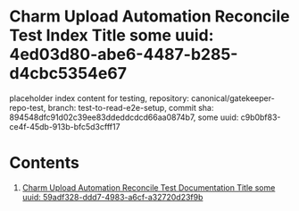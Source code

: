 # Charm Upload Automation Reconcile Test Index Title some uuid: 4ed03d80-abe6-4487-b285-d4cbc5354e67
 placeholder index content for testing,  repository: canonical/gatekeeper-repo-test,  branch: test-to-read-e2e-setup,  commit sha: 894548dfc91d02c39ee83ddeddcdcd66aa0874b7,  some uuid: c9b0bf83-ce4f-45db-913b-bfc5d3cfff17

# Contents

1. [Charm Upload Automation Reconcile Test Documentation Title some uuid: 59adf328-ddd7-4983-a6cf-a32720d23f9b](doc.md)